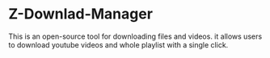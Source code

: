 # Z-Downlad-Manager
This is an open-source tool for downloading files and videos. it allows users to download youtube videos and whole playlist with a single click.
